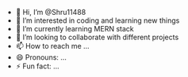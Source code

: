 - 👋 Hi, I’m @Shru11488
- 👀 I’m interested in coding and learning new things
- 🌱 I’m currently learning MERN stack
- 💞️ I’m looking to collaborate with different projects
- 📫 How to reach me ...
- 😄 Pronouns: ...
- ⚡ Fun fact: ...

<!---
Shru11488/Shru11488 is a ✨ special ✨ repository because its `README.md` (this file) appears on your GitHub profile.
You can click the Preview link to take a look at your changes.
--->
